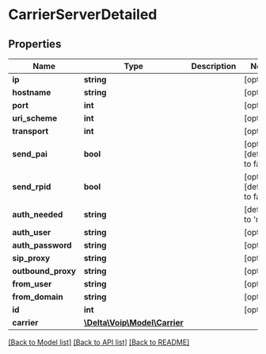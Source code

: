 # CarrierServerDetailed

## Properties
Name | Type | Description | Notes
------------ | ------------- | ------------- | -------------
**ip** | **string** |  | [optional] 
**hostname** | **string** |  | [optional] 
**port** | **int** |  | [optional] 
**uri_scheme** | **int** |  | [optional] 
**transport** | **int** |  | [optional] 
**send_pai** | **bool** |  | [optional] [default to false]
**send_rpid** | **bool** |  | [optional] [default to false]
**auth_needed** | **string** |  | [default to 'no']
**auth_user** | **string** |  | [optional] 
**auth_password** | **string** |  | [optional] 
**sip_proxy** | **string** |  | [optional] 
**outbound_proxy** | **string** |  | [optional] 
**from_user** | **string** |  | [optional] 
**from_domain** | **string** |  | [optional] 
**id** | **int** |  | [optional] 
**carrier** | [**\Delta\Voip\Model\Carrier**](Carrier.md) |  | 

[[Back to Model list]](../README.md#documentation-for-models) [[Back to API list]](../README.md#documentation-for-api-endpoints) [[Back to README]](../README.md)


